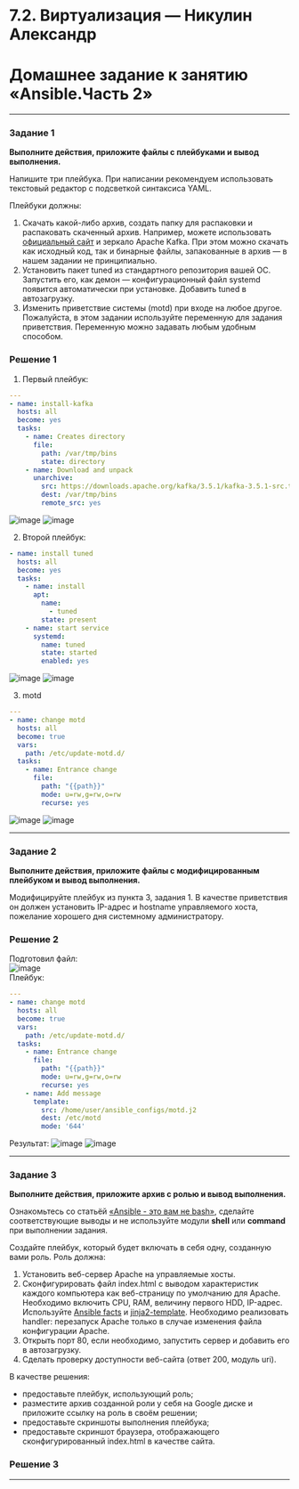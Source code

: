 # 7.2. Виртуализация — Никулин Александр
# Домашнее задание к занятию «Ansible.Часть 2»

---

### Задание 1

**Выполните действия, приложите файлы с плейбуками и вывод выполнения.**

Напишите три плейбука. При написании рекомендуем использовать текстовый редактор с подсветкой синтаксиса YAML.

Плейбуки должны: 

1. Скачать какой-либо архив, создать папку для распаковки и распаковать скаченный архив. Например, можете использовать [официальный сайт](https://kafka.apache.org/downloads) и зеркало Apache Kafka. При этом можно скачать как исходный код, так и бинарные файлы, запакованные в архив — в нашем задании не принципиально.
2. Установить пакет tuned из стандартного репозитория вашей ОС. Запустить его, как демон — конфигурационный файл systemd появится автоматически при установке. Добавить tuned в автозагрузку.
3. Изменить приветствие системы (motd) при входе на любое другое. Пожалуйста, в этом задании используйте переменную для задания приветствия. Переменную можно задавать любым удобным способом.

### Решение 1
1. Первый плейбук:
```yaml
---
- name: install-kafka
  hosts: all
  become: yes
  tasks: 
    - name: Creates directory
      file:
        path: /var/tmp/bins
        state: directory
    - name: Download and unpack
      unarchive:
        src: https://downloads.apache.org/kafka/3.5.1/kafka-3.5.1-src.tgz
        dest: /var/tmp/bins
        remote_src: yes
```
![image](https://github.com/ADNikulin/netology/assets/44374132/a43b3957-4efd-40b4-ba2e-d1d3466827d6)
![image](https://github.com/ADNikulin/netology/assets/44374132/03c6e9df-3b47-41fe-8068-0fb29af2e7aa)

2. Второй плейбук:
```yaml
- name: install tuned
  hosts: all
  become: yes
  tasks: 
    - name: install
      apt: 
        name: 
          - tuned
        state: present
    - name: start service
      systemd:
        name: tuned
        state: started
        enabled: yes
```
![image](https://github.com/ADNikulin/netology/assets/44374132/c75806ba-d450-4294-90fd-9024f1f85db5)
![image](https://github.com/ADNikulin/netology/assets/44374132/0b6fcf09-b06c-4fde-bc07-7cf7d22d5f7a)

3. motd
```yaml
---
- name: change motd
  hosts: all
  become: true
  vars:
    path: /etc/update-motd.d/
  tasks:
    - name: Entrance change
      file:
        path: "{{path}}"
        mode: u=rw,g=rw,o=rw
        recurse: yes
```
![image](https://github.com/ADNikulin/netology/assets/44374132/83245d19-d723-43c1-a0d7-58be1bf0b5fb)
![image](https://github.com/ADNikulin/netology/assets/44374132/06984b43-3cd1-43ed-ad58-915df6163698)

---
### Задание 2

**Выполните действия, приложите файлы с модифицированным плейбуком и вывод выполнения.** 

Модифицируйте плейбук из пункта 3, задания 1. В качестве приветствия он должен установить IP-адрес и hostname управляемого хоста, пожелание хорошего дня системному администратору. 

### Решение 2
Подготовил файл: \
![image](https://github.com/ADNikulin/netology/assets/44374132/7b2d977c-d4c2-4c41-b075-2482aae213ba) \
Плейбук:
```yaml
---
- name: change motd
  hosts: all
  become: true
  vars:
    path: /etc/update-motd.d/
  tasks:
    - name: Entrance change
      file:
        path: "{{path}}"
        mode: u=rw,g=rw,o=rw
        recurse: yes
    - name: Add message
      template:
        src: /home/user/ansible_configs/motd.j2
        dest: /etc/motd
        mode: '644'
```
Результат:
![image](https://github.com/ADNikulin/netology/assets/44374132/5134a7eb-e42a-4c00-994c-dd4d88ee732b)
![image](https://github.com/ADNikulin/netology/assets/44374132/123b3c50-e72b-4040-8a3f-5590bdabf04e)


---
### Задание 3

**Выполните действия, приложите архив с ролью и вывод выполнения.**

Ознакомьтесь со статьёй [«Ansible - это вам не bash»](https://habr.com/ru/post/494738/), сделайте соответствующие выводы и не используйте модули **shell** или **command** при выполнении задания.

Создайте плейбук, который будет включать в себя одну, созданную вами роль. Роль должна:

1. Установить веб-сервер Apache на управляемые хосты.
2. Сконфигурировать файл index.html c выводом характеристик каждого компьютера как веб-страницу по умолчанию для Apache. Необходимо включить CPU, RAM, величину первого HDD, IP-адрес.
Используйте [Ansible facts](https://docs.ansible.com/ansible/latest/playbook_guide/playbooks_vars_facts.html) и [jinja2-template](https://linuxways.net/centos/how-to-use-the-jinja2-template-in-ansible/). Необходимо реализовать handler: перезапуск Apache только в случае изменения файла конфигурации Apache.
4. Открыть порт 80, если необходимо, запустить сервер и добавить его в автозагрузку.
5. Сделать проверку доступности веб-сайта (ответ 200, модуль uri).

В качестве решения:
- предоставьте плейбук, использующий роль;
- разместите архив созданной роли у себя на Google диске и приложите ссылку на роль в своём решении;
- предоставьте скриншоты выполнения плейбука;
- предоставьте скриншот браузера, отображающего сконфигурированный index.html в качестве сайта.

### Решение 3
---
